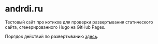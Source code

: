 # andrdi.ru

Тестовый сайт про котиков для проверки развертывания статического сайта, сгенерированного Hugo на GitHub Pages.

Порядок действий по развертыванию [здесь](https://andrdi.com/blog/byistroe-razvertyivanie-sajta-na-github-pages-s-pomoshhyu-generatora-staticheskogo-html-hugo.html).
